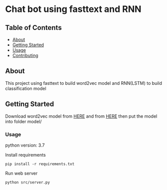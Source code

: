 # Chat bot using fasttext and RNN

## Table of Contents

- [About](#about)
- [Getting Started](#getting_started)
- [Usage](#usage)
- [Contributing](../CONTRIBUTING.md)

## About <a name = "about"></a>

This project using fasttext to build word2vec model and RNN(LSTM) to build classification model

## Getting Started <a name = "getting_started"></a>

Download word2vec model from [HERE](https://drive.google.com/file/d/16GfNNehLfhKPbsd7TAnQQ49H2C69rp_-/view?usp=sharing) and from [HERE](https://drive.google.com/file/d/14IoMmgOdYSTT05u4oc3A-deaz58ZHbjZ/view?usp=sharing) then put the model into folder model/

### Usage <a name = "usage"></a>

python version: 3.7

Install requirements

```
pip install -r requirements.txt
```

Run web server

```
python src/server.py
```
